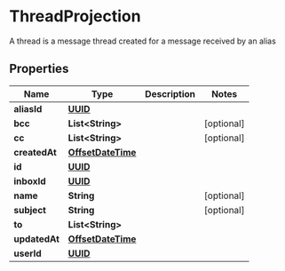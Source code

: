 

# ThreadProjection

A thread is a message thread created for a message received by an alias
## Properties

Name | Type | Description | Notes
------------ | ------------- | ------------- | -------------
**aliasId** | [**UUID**](UUID.md) |  | 
**bcc** | **List&lt;String&gt;** |  |  [optional]
**cc** | **List&lt;String&gt;** |  |  [optional]
**createdAt** | [**OffsetDateTime**](OffsetDateTime.md) |  | 
**id** | [**UUID**](UUID.md) |  | 
**inboxId** | [**UUID**](UUID.md) |  | 
**name** | **String** |  |  [optional]
**subject** | **String** |  |  [optional]
**to** | **List&lt;String&gt;** |  | 
**updatedAt** | [**OffsetDateTime**](OffsetDateTime.md) |  | 
**userId** | [**UUID**](UUID.md) |  | 



